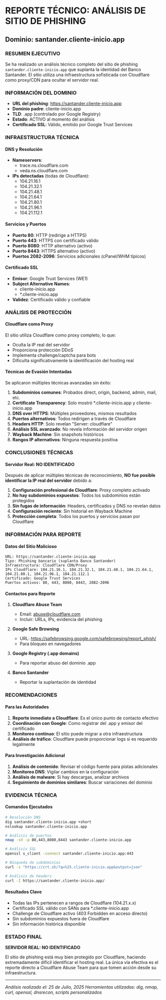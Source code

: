 # REPORTE TÉCNICO: ANÁLISIS DE SITIO DE PHISHING
## Dominio: santander.cliente-inicio.app

### RESUMEN EJECUTIVO
Se ha realizado un análisis técnico completo del sitio de phishing `santander.cliente-inicio.app` que suplanta la identidad del Banco Santander. El sitio utiliza una infraestructura sofisticada con Cloudflare como proxy/CDN para ocultar el servidor real.

### INFORMACIÓN DEL DOMINIO
- **URL del phishing**: https://santander.cliente-inicio.app
- **Dominio padre**: cliente-inicio.app
- **TLD**: .app (controlado por Google Registry)
- **Estado**: ACTIVO al momento del análisis
- **Certificado SSL**: Válido, emitido por Google Trust Services

### INFRAESTRUCTURA TÉCNICA

#### DNS y Resolución
- **Nameservers**: 
  - trace.ns.cloudflare.com
  - veda.ns.cloudflare.com
- **IPs detectadas** (todas de Cloudflare):
  - 104.21.16.1
  - 104.21.32.1  
  - 104.21.48.1
  - 104.21.64.1
  - 104.21.80.1
  - 104.21.96.1
  - 104.21.112.1

#### Servicios y Puertos
- **Puerto 80**: HTTP (redirige a HTTPS)
- **Puerto 443**: HTTPS con certificado válido
- **Puerto 8080**: HTTP alternativo (activo)
- **Puerto 8443**: HTTPS alternativo (activo)
- **Puertos 2082-2096**: Servicios adicionales (cPanel/WHM típicos)

#### Certificado SSL
- **Emisor**: Google Trust Services (WE1)
- **Subject Alternative Names**: 
  - cliente-inicio.app
  - *.cliente-inicio.app
- **Validez**: Certificado válido y confiable

### ANÁLISIS DE PROTECCIÓN

#### Cloudflare como Proxy
El sitio utiliza Cloudflare como proxy completo, lo que:
- Oculta la IP real del servidor
- Proporciona protección DDoS
- Implementa challenge/captcha para bots
- Dificulta significativamente la identificación del hosting real

#### Técnicas de Evasión Intentadas
Se aplicaron múltiples técnicas avanzadas sin éxito:

1. **Subdominios comunes**: Probados direct, origin, backend, admin, mail, etc.
2. **Certificate Transparency**: Solo mostró *.cliente-inicio.app y cliente-inicio.app
3. **DNS over HTTPS**: Múltiples proveedores, mismos resultados
4. **Puertos alternativos**: Todos redirigen a través de Cloudflare
5. **Headers HTTP**: Solo revelan "Server: cloudflare"
6. **Análisis SSL avanzado**: No revela información del servidor origen
7. **Wayback Machine**: Sin snapshots históricos
8. **Rangos IP alternativos**: Ninguna respuesta positiva

### CONCLUSIONES TÉCNICAS

#### Servidor Real: NO IDENTIFICADO
Después de aplicar múltiples técnicas de reconocimiento, **NO fue posible identificar la IP real del servidor** debido a:

1. **Configuración profesional de Cloudflare**: Proxy completo activado
2. **No hay subdominios expuestos**: Todos los subdominios están protegidos
3. **Sin fugas de información**: Headers, certificados y DNS no revelan datos
4. **Configuración reciente**: Sin historial en Wayback Machine
5. **Protección completa**: Todos los puertos y servicios pasan por Cloudflare

### INFORMACIÓN PARA REPORTE

#### Datos del Sitio Malicioso
```
URL: https://santander.cliente-inicio.app
Tipo: Phishing bancario (suplanta Banco Santander)
Infraestructura: Cloudflare CDN/Proxy
IPs Cloudflare: 104.21.16.1, 104.21.32.1, 104.21.48.1, 104.21.64.1, 104.21.80.1, 104.21.96.1, 104.21.112.1
Certificado: Google Trust Services
Puertos activos: 80, 443, 8080, 8443, 2082-2096
```

#### Contactos para Reporte
1. **Cloudflare Abuse Team**
   - Email: abuse@cloudflare.com
   - Incluir: URLs, IPs, evidencia del phishing

2. **Google Safe Browsing**
   - URL: https://safebrowsing.google.com/safebrowsing/report_phish/
   - Para bloqueo en navegadores

3. **Google Registry (.app domains)**
   - Para reportar abuso del dominio .app

4. **Banco Santander**
   - Reportar la suplantación de identidad

### RECOMENDACIONES

#### Para las Autoridades
1. **Reporte inmediato a Cloudflare**: Es el único punto de contacto efectivo
2. **Coordinación con Google**: Como registrar del .app y emisor del certificado
3. **Monitoreo continuo**: El sitio puede migrar a otra infraestructura
4. **Análisis de tráfico**: Cloudflare puede proporcionar logs si es requerido legalmente

#### Para Investigación Adicional
1. **Análisis de contenido**: Revisar el código fuente para pistas adicionales
2. **Monitoreo DNS**: Vigilar cambios en la configuración
3. **Análisis de malware**: Si hay descargas, analizar archivos
4. **Seguimiento de dominios similares**: Buscar variaciones del dominio

### EVIDENCIA TÉCNICA

#### Comandos Ejecutados
```bash
# Resolución DNS
dig santander.cliente-inicio.app +short
nslookup santander.cliente-inicio.app

# Análisis de puertos
nmap -sV -p 80,443,8080,8443 santander.cliente-inicio.app

# Análisis SSL
openssl s_client -connect santander.cliente-inicio.app:443

# Búsqueda de subdominios
curl -s "https://crt.sh/?q=%25.cliente-inicio.app&output=json"

# Análisis de headers
curl -I https://santander.cliente-inicio.app/
```

#### Resultados Clave
- Todas las IPs pertenecen a rangos de Cloudflare (104.21.x.x)
- Certificado SSL válido con SANs para *.cliente-inicio.app
- Challenge de Cloudflare activo (403 Forbidden en acceso directo)
- Sin subdominios expuestos fuera de Cloudflare
- Sin información histórica disponible

### ESTADO FINAL
**SERVIDOR REAL: NO IDENTIFICADO**

El sitio de phishing está muy bien protegido por Cloudflare, haciendo extremadamente difícil identificar el hosting real. La única vía efectiva es el reporte directo a Cloudflare Abuse Team para que tomen acción desde su infraestructura.

---
*Análisis realizado el: 25 de Julio, 2025*
*Herramientas utilizadas: dig, nmap, curl, openssl, dnsrecon, scripts personalizados*